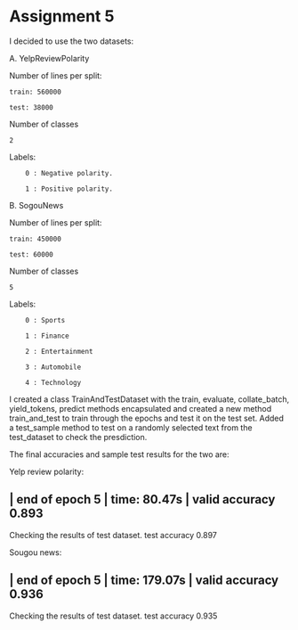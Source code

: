 # Assignment 5

I decided to use the two datasets: 

A. YelpReviewPolarity

Number of lines per split:

    train: 560000

    test: 38000
Number of classes

    2

Labels: 

        0 : Negative polarity.

        1 : Positive polarity.


B. SogouNews

Number of lines per split:

    train: 450000

    test: 60000
Number of classes

    5

Labels:

        0 : Sports

        1 : Finance

        2 : Entertainment

        3 : Automobile

        4 : Technology


I created a class TrainAndTestDataset with the train, evaluate, collate_batch, yield_tokens, predict methods encapsulated and created a new method train_and_test to train through the epochs and test it on the test set. Added a test_sample method to test on a randomly selected text from the test_dataset to check the presdiction.

The final accuracies and sample test results for the two are:

Yelp review polarity:

| end of epoch   5 | time: 80.47s | valid accuracy    0.893 
-----------------------------------------------------------
Checking the results of test dataset. test accuracy    0.897

Sougou news:

| end of epoch   5 | time: 179.07s | valid accuracy    0.936 
-----------------------------------------------------------
Checking the results of test dataset. test accuracy    0.935

